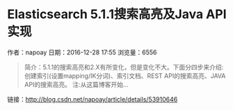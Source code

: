 # Elasticsearch 5.1.1搜索高亮及Java API实现
作者：napoay
日期：2016-12-28 17:55
浏览量：6556
> 简介：5.1.1的搜索高亮和2.X有所变化，但是变化不大。下面分四步来介绍:创建索引(设置mapping/IK分词)、索引文档、REST API的搜索高亮、JAVA API的搜索高亮。 
注:从这篇博客开始...

 链接：http://blog.csdn.net/napoay/article/details/53910646
